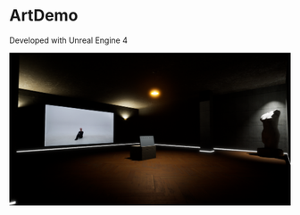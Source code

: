 # ArtDemo

Developed with Unreal Engine 4

![Screenshot](https://github.com/MAkcanca/ArtDemo-UE4/blob/master/Documents/screenshot.png?raw=true)
